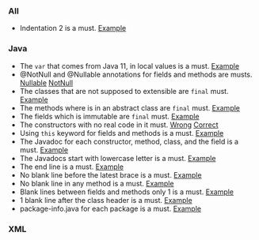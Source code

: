 ### All
- Indentation 2 is a must. [Example](https://prnt.sc/ux5t5u)
### Java
- The `var` that comes from Java 11, in local values is a must. [Example](https://prnt.sc/ux5xbp)
- @NotNull and @Nullable annotations for fields and methods are musts. [Nullable](https://prnt.sc/ux5wjy) [NotNull](https://prnt.sc/ux5wos)
- The classes that are not supposed to extensible are `final` must. [Example](https://prnt.sc/ux5wca)
- The methods where is in an abstract class are `final` must. [Example](https://prnt.sc/ux5w4z)
- The fields which is immutable are `final` must. [Example](https://prnt.sc/ux5vs5)
- The constructors with no real code in it must. [Wrong](https://prnt.sc/ux5v1o) [Correct](https://prnt.sc/ux5veo)
- Using `this` keyword for fields and methods is a must. [Example](https://prnt.sc/ux5uhg)
- The Javadoc for each constructor, method, class, and the field is a must. [Example](https://prnt.sc/ux5u87)
- The Javadocs start with lowercase letter is a must. [Example](https://prnt.sc/ux8b84)
- The end line is a must. [Example](https://prnt.sc/ux5ts1)
- No blank line before the latest brace is a must. [Example](https://prnt.sc/ux5svn)
- No blank line in any method is a must. [Example](https://prnt.sc/ux5y6v)
- Blank lines between fields and methods only 1 is a must. [Example](https://prnt.sc/ux5zk4)
- 1 blank line after the class header is a must. [Example](https://prnt.sc/ux5zy8)
- package-info.java for each package is a must. [Example](https://prnt.sc/ux6u2k)
### XML
